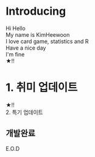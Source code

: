# Introducing  
Hi Hello  
My name is KimHeewoon  
I love card game, statistics and R  
Have a nice day  
I'm fine  
★!!  
# 1. 취미 업데이트  
★!!  
2. 특기 업데이트  
## 개발완료  
E.O.D
